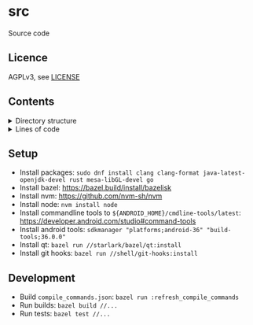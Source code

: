 # src

Source code

## Licence

AGPLv3, see [LICENSE](./LICENSE.txt)

## Contents

<details>
  <summary>Directory structure</summary>

<!-- README_CONTENTS START -->

- [bzl](/bzl): Bazel projects

  - [aspects](/bzl/aspects): Bazel aspects

  - [build-files](/bzl/build-files): BUILD.bazel files

  - [configs](/bzl/configs): Bazel configs

  - [extensions](/bzl/extensions): Module extensions

  - [macros](/bzl/macros): Bazel macros

  - [providers](/bzl/providers): Bazel providers

  - [registry](/bzl/registry): Bazel registry

    - [modules](/bzl/registry/modules): Modules

      - [com-github-aldanial-cloc](/bzl/registry/modules/com-github-aldanial-cloc): Cloc

      - [com-github-fortawesome-font-awesome](/bzl/registry/modules/com-github-fortawesome-font-awesome): Font-Awesome

      - [com-github-georgewfraser-java-language-server](/bzl/registry/modules/com-github-georgewfraser-java-language-server): Java languange server

      - [com-github-google-docsy](/bzl/registry/modules/com-github-google-docsy): Docsy

      - [com-github-twbs-bootstrap](/bzl/registry/modules/com-github-twbs-bootstrap): Bootstrap

      - [com-nordicsemi-developer-nrfsdk](/bzl/registry/modules/com-nordicsemi-developer-nrfsdk): Nrfsdk

      - [hedron_compile_commands](/bzl/registry/modules/hedron_compile_commands): Bazel-compile-commands-extractor

      - [org-openssl-openssl](/bzl/registry/modules/org-openssl-openssl): Openssl

      - [rules_haskell](/bzl/registry/modules/rules_haskell): Patched version of rules_haskell

      - [us-nasm-nasm](/bzl/registry/modules/us-nasm-nasm): Netwide Assembler (NASM)

  - [rules](/bzl/rules): Bazel rules

  - [toolchain-types](/bzl/toolchain-types): Toolchain types

  - [toolchains](/bzl/toolchains): Qt wrapper for bazel

  - [vars](/bzl/vars): Static bazel variables

- [c](/c): C projects

  - [misc](/c/misc): C utils

  - [openssl](/c/openssl): Openssl build

  - [sri](/c/sri): Cli app to calculate subresource integrity (SRI)

- [cfg](/cfg): Configs for different tools

  - [dotfiles](/cfg/dotfiles): Dotfile configs

- [cpp](/cpp): C&#43;&#43; projects

  - [infinitime](/cpp/infinitime): Fork of InfiniTimeOrg/InfiniTime

  - [leetcode-submissions](/cpp/leetcode-submissions): Leetcode submissions (cpp)

  - [useless-qt-gui](/cpp/useless-qt-gui): Useless qt GUI

- [data](/data): Data

  - [misc](/data/misc): Miscellaneous data

- [drawio](/drawio): Drawio diagrams

  - [diagrams](/drawio/diagrams): Drawio diagrams

- [go](/go): Golang projects

  - [bazel-shell-worker](/go/bazel-shell-worker): Bazel worker that runs shell commands

  - [file-installer](/go/file-installer): Tool to install files

    - [cmd](/go/file-installer/cmd): Cmd code for file-installer

  - [leetcode-downloader](/go/leetcode-downloader): CLI app to download leetcode submissions

    - [model](/go/leetcode-downloader/model): Models for leetcode-downloader

  - [leetcode-submissions](/go/leetcode-submissions): Leetcode submissions (go)

  - [readme-tree](/go/readme-tree): Tool to parse README.md files

  - [template-files](/go/template-files): Cli tool to template files

  - [utils](/go/utils): Random golang tools

- [hugo](/hugo): Hugo projects

  - [modules](/hugo/modules): Hugo modules

  - [sites](/hugo/sites): Hugo sites

    - [docs](/hugo/sites/docs): Miscellaneous knowledge

  - [themes](/hugo/themes): Hugo themes

- [img](/img): Images

  - [useless-qt-gui](/img/useless-qt-gui): Assets for useless-qt-gui

- [java](/java): Java projects

  - [leetcode-submissions](/java/leetcode-submissions): Leetcode submissions (java)

- [js](/js): Javascript projects

  - [leetcode-downloader](/js/leetcode-downloader): Tampermonkey script to download leetcode submissions

- [kt](/kt): Kotlin projects

- [lua](/lua): Lua projects

  - [nvim-config](/lua/nvim-config): Neovim config

  - [nvim-lib](/lua/nvim-lib): Lua library for neovim

- [md](/md): Markdown projects

  - [misc](/md/misc): Miscellaneous knowledge

- [patch](/patch): Patches

  - [infinitime](/patch/infinitime): Git patches for InfiniTimeOrg/InfiniTime

  - [rules-haskell](/patch/rules-haskell): Fixes for rules-haskell

- [pl](/pl): Perl projects

- [proto](/proto): Protobuf projects

  - [bazel-worker](/proto/bazel-worker): Bazel worker protocol

  - [leetcode-downloader](/proto/leetcode-downloader): Models for leetcode-downloader

- [py](/py): Python projects

  - [bazel-python-shell](/py/bazel-python-shell): Python shell allowing you to run shell commands in python environment

  - [install-file](/py/install-file): Python scripts

  - [leetcode-submissions](/py/leetcode-submissions): Leetcode submissions (python)

  - [replace-section](/py/replace-section): Replace sections of files

- [rs](/rs): Rust projects

  - [tools](/rs/tools): Rust tools

- [sh](/sh): Shell projects

  - [git-hooks](/sh/git-hooks): Git hooks

  - [scripts](/sh/scripts): Shell scripts

- [tools](/tools): Tools

- [vial](/vial): Vial configs

      - [keyboards](/vial/keyboards): Keyboard configs

  <!-- README_CONTENTS END -->

</details>

<details>
  <summary>Lines of code</summary>
<!-- CLOC START -->

| Language         |    files |    blank |  comment |     code |
| :--------------- | -------: | -------: | -------: | -------: |
| JSON             |      966 |        2 |        0 |    25853 |
| Python           |      571 |     2092 |     1159 |     8513 |
| TOML             |        7 |      358 |        2 |     7032 |
| Go               |      231 |      718 |      617 |     6539 |
| Starlark         |      116 |      530 |      663 |     3735 |
| C++              |       87 |      138 |      199 |     2219 |
| Text             |        5 |      117 |        0 |     1766 |
| Lua              |        8 |       60 |       90 |      987 |
| Markdown         |       90 |      170 |        5 |      562 |
| YAML             |        4 |       80 |        0 |      531 |
| Bourne Shell     |       19 |       85 |      103 |      518 |
| C                |        7 |       52 |       91 |      407 |
| diff             |        4 |        7 |       51 |      319 |
| Java             |       11 |       37 |       15 |      250 |
| C/C++ Header     |        7 |       14 |        9 |      111 |
| JavaScript       |        1 |        7 |       10 |       78 |
| Protocol Buffers |        2 |       21 |       64 |       74 |
| XML (Qt/GTK)     |        1 |        0 |        0 |       31 |
| ProGuard         |        1 |        9 |        8 |       25 |
| INI              |        1 |        2 |        0 |        9 |
| HCL              |        1 |        1 |        5 |        8 |
| Snakemake        |        1 |        2 |        6 |        4 |
| Rust             |        1 |        0 |        0 |        3 |
| --------         | -------- | -------- | -------- | -------- |
| SUM:             |     2142 |     4502 |     3097 |    59574 |

<!-- CLOC END -->

</details>

## Setup

- Install packages: `sudo dnf install clang clang-format java-latest-openjdk-devel rust mesa-libGL-devel go`
- Install bazel: https://bazel.build/install/bazelisk
- Install nvm: https://github.com/nvm-sh/nvm
- Install node: `nvm install node`
- Install commandline tools to `${ANDROID_HOME}/cmdline-tools/latest`: https://developer.android.com/studio#command-tools
- Install android tools: `sdkmanager "platforms;android-36" "build-tools;36.0.0"`
- Install qt: `bazel run //starlark/bazel/qt:install`
- Install git hooks: `bazel run //shell/git-hooks:install`

## Development

- Build `compile_commands.json`: `bazel run :refresh_compile_commands`
- Run builds: `bazel build //...`
- Run tests: `bazel test //...`
